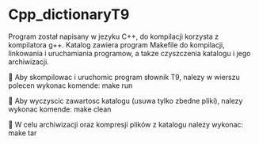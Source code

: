 # Cpp_dictionaryT9

Program został napisany w jezyku C++, do kompilacji korzysta z kompilatora
g++. Katalog zawiera program Makefile do kompilacji, linkowania i uruchamiania
programow, a takze czyszczenia katalogu i jego archiwizacji.

 Aby skompilowac i uruchomic program słownik T9, nalezy w wierszu polecen
wykonac komende: make run

 Aby wyczyscic zawartosc katalogu (usuwa tylko zbedne pliki), nalezy wykonac
komende: make clean

 W celu archiwizacji oraz kompresji plików z katalogu nalezy wykonac:
make tar
